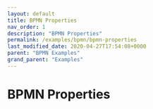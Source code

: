 ```yaml
---
layout: default
title: BPMN Properties
nav_order: 1
description: "BPMN Properties"
permalink: /examples/bpmn/bpmn-properties
last_modified_date: 2020-04-27T17:54:08+0000
parent: "BPMN Examples"
grand_parent: "Examples"
---
```


# BPMN Properties
